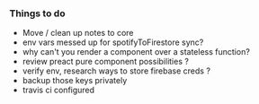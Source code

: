 ### Things to do

-   Move / clean up notes to core
-   env vars messed up for spotifyToFirestore sync?
-   why can't you render a component over a stateless function?
-   review preact pure component possibilities ?
-   verify env, research ways to store firebase creds ?
-   backup those keys privately
-   travis ci configured
